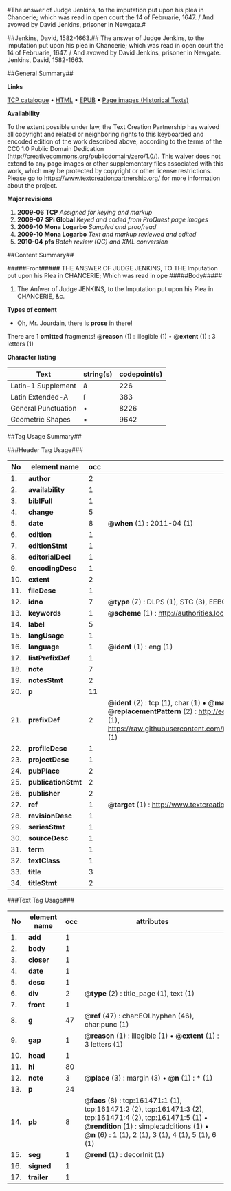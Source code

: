 #The answer of Judge Jenkins, to the imputation put upon his plea in Chancerie; which was read in open court the 14 of Februarie, 1647. / And avowed by David Jenkins, prisoner in Newgate.#

##Jenkins, David, 1582-1663.##
The answer of Judge Jenkins, to the imputation put upon his plea in Chancerie; which was read in open court the 14 of Februarie, 1647. / And avowed by David Jenkins, prisoner in Newgate.
Jenkins, David, 1582-1663.

##General Summary##

**Links**

[TCP catalogue](http://www.ota.ox.ac.uk/tcp/)  • 
[HTML](http://tei.it.ox.ac.uk/tcp/Texts-HTML/free/A87/A87522.html)  • 
[EPUB](http://tei.it.ox.ac.uk/tcp/Texts-EPUB/free/A87/A87522.epub) • 
[Page images (Historical Texts)](https://historicaltexts.jisc.ac.uk/eebo-99863883e)

**Availability**

To the extent possible under law, the Text Creation Partnership has waived all copyright and related or neighboring rights to this keyboarded and encoded edition of the work described above, according to the terms of the CC0 1.0 Public Domain Dedication (http://creativecommons.org/publicdomain/zero/1.0/). This waiver does not extend to any page images or other supplementary files associated with this work, which may be protected by copyright or other license restrictions. Please go to https://www.textcreationpartnership.org/ for more information about the project.

**Major revisions**

1. __2009-06__ __TCP__ *Assigned for keying and markup*
1. __2009-07__ __SPi Global__ *Keyed and coded from ProQuest page images*
1. __2009-10__ __Mona Logarbo__ *Sampled and proofread*
1. __2009-10__ __Mona Logarbo__ *Text and markup reviewed and edited*
1. __2010-04__ __pfs__ *Batch review (QC) and XML conversion*

##Content Summary##

#####Front#####
THE ANSWER OF JUDGE JENKINS, TO THE Imputation put upon his Plea in CHANCERIE; Which was read in ope
#####Body#####

1. The Anſwer of Judge JENKINS, to the Imputation put upon his Plea in CHANCERIE, &c.

**Types of content**

  * Oh, Mr. Jourdain, there is **prose** in there!

There are 1 **omitted** fragments! 
 @__reason__ (1) : illegible (1)  •  @__extent__ (1) : 3 letters (1)

**Character listing**


|Text|string(s)|codepoint(s)|
|---|---|---|
|Latin-1 Supplement|â|226|
|Latin Extended-A|ſ|383|
|General Punctuation|•|8226|
|Geometric Shapes|▪|9642|

##Tag Usage Summary##

###Header Tag Usage###

|No|element name|occ|attributes|
|---|---|---|---|
|1.|__author__|2||
|2.|__availability__|1||
|3.|__biblFull__|1||
|4.|__change__|5||
|5.|__date__|8| @__when__ (1) : 2011-04 (1)|
|6.|__edition__|1||
|7.|__editionStmt__|1||
|8.|__editorialDecl__|1||
|9.|__encodingDesc__|1||
|10.|__extent__|2||
|11.|__fileDesc__|1||
|12.|__idno__|7| @__type__ (7) : DLPS (1), STC (3), EEBO-CITATION (1), PROQUEST (1), VID (1)|
|13.|__keywords__|1| @__scheme__ (1) : http://authorities.loc.gov/ (1)|
|14.|__label__|5||
|15.|__langUsage__|1||
|16.|__language__|1| @__ident__ (1) : eng (1)|
|17.|__listPrefixDef__|1||
|18.|__note__|7||
|19.|__notesStmt__|2||
|20.|__p__|11||
|21.|__prefixDef__|2| @__ident__ (2) : tcp (1), char (1)  •  @__matchPattern__ (2) : ([0-9\-]+):([0-9IVX]+) (1), (.+) (1)  •  @__replacementPattern__ (2) : http://eebo.chadwyck.com/downloadtiff?vid=$1&page=$2 (1), https://raw.githubusercontent.com/textcreationpartnership/Texts/master/tcpchars.xml#$1 (1)|
|22.|__profileDesc__|1||
|23.|__projectDesc__|1||
|24.|__pubPlace__|2||
|25.|__publicationStmt__|2||
|26.|__publisher__|2||
|27.|__ref__|1| @__target__ (1) : http://www.textcreationpartnership.org/docs/. (1)|
|28.|__revisionDesc__|1||
|29.|__seriesStmt__|1||
|30.|__sourceDesc__|1||
|31.|__term__|1||
|32.|__textClass__|1||
|33.|__title__|3||
|34.|__titleStmt__|2||


###Text Tag Usage###

|No|element name|occ|attributes|
|---|---|---|---|
|1.|__add__|1||
|2.|__body__|1||
|3.|__closer__|1||
|4.|__date__|1||
|5.|__desc__|1||
|6.|__div__|2| @__type__ (2) : title_page (1), text (1)|
|7.|__front__|1||
|8.|__g__|47| @__ref__ (47) : char:EOLhyphen (46), char:punc (1)|
|9.|__gap__|1| @__reason__ (1) : illegible (1)  •  @__extent__ (1) : 3 letters (1)|
|10.|__head__|1||
|11.|__hi__|80||
|12.|__note__|3| @__place__ (3) : margin (3)  •  @__n__ (1) : * (1)|
|13.|__p__|24||
|14.|__pb__|8| @__facs__ (8) : tcp:161471:1 (1), tcp:161471:2 (2), tcp:161471:3 (2), tcp:161471:4 (2), tcp:161471:5 (1)  •  @__rendition__ (1) : simple:additions (1)  •  @__n__ (6) : 1 (1), 2 (1), 3 (1), 4 (1), 5 (1), 6 (1)|
|15.|__seg__|1| @__rend__ (1) : decorInit (1)|
|16.|__signed__|1||
|17.|__trailer__|1||
